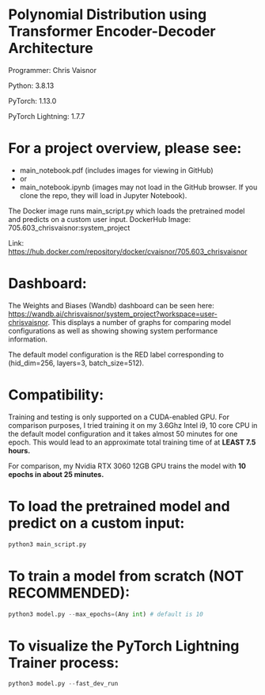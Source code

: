 # Polynomial Distribution using Transformer Encoder-Decoder Architecture

Programmer: Chris Vaisnor

Python: 3.8.13

PyTorch: 1.13.0

PyTorch Lightning: 1.7.7

# For a project overview, please see: 
* main_notebook.pdf (includes images for viewing in GitHub)
* or
* main_notebook.ipynb (images may not load in the GitHub browser. If you clone the repo, they will load in Jupyter Notebook).

The Docker image runs main_script.py which loads the pretrained model and predicts on a custom user input.
DockerHub Image: 705.603_chrisvaisnor:system_project

Link: https://hub.docker.com/repository/docker/cvaisnor/705.603_chrisvaisnor

# Dashboard:
The Weights and Biases (Wandb) dashboard can be seen here: https://wandb.ai/chrisvaisnor/system_project?workspace=user-chrisvaisnor. This displays a number of graphs for comparing model configurations as well as showing showing system performance information. 

The default model configuration is the RED label corresponding to (hid_dim=256, layers=3, batch_size=512).

# Compatibility:
Training and testing is only supported on a CUDA-enabled GPU. For comparison purposes, I tried training it on my 3.6Ghz Intel i9, 10 core CPU in the default model configuration and it takes almost 50 minutes for one epoch. This would lead to an approximate total training time of at **LEAST 7.5 hours.**

For comparison, my Nvidia RTX 3060 12GB GPU trains the model with **10 epochs in about 25 minutes.**

# To load the pretrained model and predict on a custom input:
```python
python3 main_script.py
```

# To train a model from scratch (NOT RECOMMENDED):
```python
python3 model.py --max_epochs=(Any int) # default is 10
```

# To visualize the PyTorch Lightning Trainer process:
```python
python3 model.py --fast_dev_run
```
